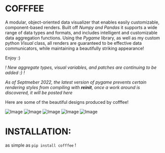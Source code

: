 # COFFFEE

A modular, object-oriented data visualizer that enables easily customizable, component-based renders. Built off *Numpy and Pandas* it supports a wide range of data types and formats, and includes intelligent and customizable data aggregation functions. Using the *Pygame* library, as well as my custom python *Visual* class, all renders are guaranteed to be effective data communicators, while maintaining a beautifully striking appearance!

Enjoy :)

*! New aggregate types, visual variables, and patches are continuing to be added :) !*

*As of Septmeber 2022, the latest version of pygame prevents certain rendering styles from compiling with __reinit__, once a work around is discovered, it will be posted here*

Here are some of the beautiful designs produced by cofffee!

![Image]( https://github.com/Brian-Masse/Coffee/blob/main/Demo%20Images/1.png )
![Image]( https://github.com/Brian-Masse/Coffee/blob/main/Demo%20Images/2.png )
![Image]( https://github.com/Brian-Masse/Coffee/blob/main/Demo%20Images/3.png )
![Image]( https://github.com/Brian-Masse/Coffee/blob/main/Demo%20Images/4.png )
![Image]( https://github.com/Brian-Masse/Coffee/blob/main/Demo%20Images/5.png )

# INSTALLATION:

as simple as 
``` pip install cofffee ``` !

